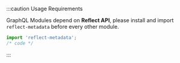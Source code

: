 :::caution Usage Requirements

GraphQL Modules depend on **Reflect API**, please install and import `reflect-metadata` before every other module.

```typescript
import 'reflect-metadata';
/* code */
```

:::
